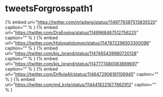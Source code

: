 # tweetsForgrosspath1

{% embed url="https://twitter.com/nrladwig/status/1149779387513835520"  caption="" % }
{% embed url="https://twitter.com/DraEosina/status/1149968487512756225"  caption="" % }
{% embed url="https://twitter.com/Histopatolomon/status/1147872296503300096"  caption="" % }
{% embed url="https://twitter.com/kis_lorand/status/1147465439980720128"  caption="" % }
{% embed url="https://twitter.com/kis_lorand/status/1147777480083869697"  caption="" % }
{% embed url="https://twitter.com/DrRolaAli/status/1146472906161106945"  caption="" % }
{% embed url="https://twitter.com/md_kyle/status/1144418221677862912"  caption="" % }
